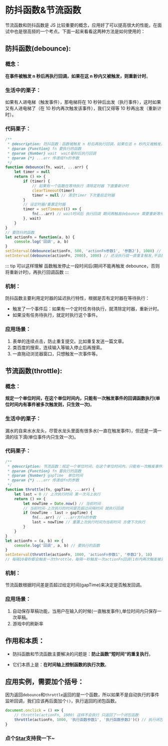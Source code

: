 <!--
 * @Author: shuyu.wu
 * @LastEditors: shuyu.wu
 * @Description:
 * @Date: 2019-01-23 20:04:27
 * @LastEditTime: 2019-02-23 18:19:45
 -->

# 防抖函数&节流函数

节流函数和防抖函数是 JS 比较重要的概念，应用好了可以提高很大的性能，在面试中也是很高频的一个考点。下面一起来看看这两种方法是如何使用的：

## 防抖函数(debounce):

### 概念：

**在事件被触发 n 秒后再执行回调，如果在这 n 秒内又被触发，则重新计时**。

### 生活中的栗子：

如果有人进电梯（触发事件），那电梯将在 10 秒钟后出发（执行事件），这时如果又有人进电梯了（在 10 秒内再次触发该事件），我们又得等 10 秒再出发（重新计时）。

### 代码栗子：

```js
/**
 * @description: 防抖函数：函数被触发 n 秒后再执行回调，如果在这 n 秒内又被触发，则重新计时
 * @param {Function} fn 要执行的函数
 * @param {Number} wait  wait毫秒后执行回调
 * @param {*} ...arr 传递给fn的参数
 */
function debounce(fn, wait, ...arr) {
	let timer = null
	return () => {
		if (timer) {
			// 如果有一个函数在等待执行 清除定时器 下面重新计时
			clearTimeout(timer)
			timer = null // 清空timer 下次重启定时器
		}
		// 设定时器/重置定时器
		timer = setTimeout(() => {
			fn(...arr) // wait时间后 执行回调 期间再触发debounce 需要重新等待
		}, wait)
	}
}
// 要防抖的函数
let actionFn = function(a, b) {
	console.log('回调', a, b)
}
setInterval(debounce(actionFn, 500, 'actionFn参数1', '参数2'), 1000) // 第一次在1500ms后触发，之后每1000ms触发一次
setInterval(debounce(actionFn, 2000), 1000) // 还没执行就一直重复触发,不会执行
```

::: tip 可以这样理解
函数触发停止一段时间后(期间不能再触发 debounce，否则将重新计时)，再执行回调函数
:::

### 机制：

防抖函数主要利用定时器的延迟执行特性，根据是否有定时器在等待执行：

- 触发了一个事件后：如果有一个定时任务待执行，就清除定时器，重新计时。
- 如果没有任务待执行，就定时执行这个事件。

### 应用场景：

1. 表单的连续点击，防止重复提交。比如重复发送一篇文章。
2. 类百度的搜索，连续输入等输入停止后再搜索。
3. 一直拖动浏览器窗口，只想触发一次事件等。

## 节流函数(throttle):

### 概念：

**规定一个单位时间，在这个单位时间内，只能有一次触发事件的回调函数执行(单位时间内有事件被多次触发则，只生效一次)**。

### 生活中的栗子：

漏水的自来水水龙头，尽管水龙头里面有很多水(一直在触发事件)，但还是一滴一滴的往下滴(单位事件内只生效一次)。

### 代码栗子：

```js
/**
 * @description: 节流函数：规定一个单位时间，在这个单位时间内，只能有一次触发事件的回调函数执行
 * @param {Function} fn 要执行的函数
 * @param {Number} gapTime  单位时间
 * @param {*} ...arr 传递给fn的参数
 */
function throttle(fn, gapTime, ...arr) {
	let last = 0 // 上次执行时间 第一次马上执行
	return () => {
		let nowTime = Date.now() // 当前时间
		// 当前时间-上次执行的时间是否超过间隔时间 就执行回调
		if (nowTime - last > gapTime) {
			fn(...arr) // ...arr为fn的参数
			last = nowTime // 重置上次执行时间为当前时间 方便下次执行
		}
	}
}
let actionFn = (a, b) => {
	console.log('回调', a, b) // 要执行的函数
}
setInterval(throttle(actionFn, 1000, 'actionFn参数1', '参数2'), 10)
// 每隔10毫秒都会触发一次throttle，每隔一秒触发一次actionFn回调(1秒内再次触发被丢弃)
```

### 机制：

节流函数根据时间差是否超过给定时间(gapTime)来决定是否触发回调。

### 应用场景：

1. 自动保存草稿功能，当用户在输入的时候(一直触发事件),单位时间内只保存一次草稿。
2. 游戏中的刷新率

## 作用和本质：

- 防抖函数和节流函数主要解决的问题是：**防止函数”短时间“的重复执行**。

- 它们本质上是：**在时间轴上控制函数的执行次数**。

## 应用实例，需要加个括号：

因为返回`debounce`和`throttle`返回的是一个函数，所以如果不是自动执行的事件监听回调，我们应该再后面加个`()`，执行返回的闭包函数。

```js
document.onclick = () => {
	// throttle(actionFn, 1000) 这样不会执行 只返回了一个闭包函数
	throttle(actionFn, 1000, '执行函数参数1', '执行函数参数2')() // 执行闭包函数
}
```

<!-- 特殊字符串：用于修改/删除markdown的结尾提示语-->

### 点个[Star](https://boom-bo.github.io/web_accumulation)支持我一下~
